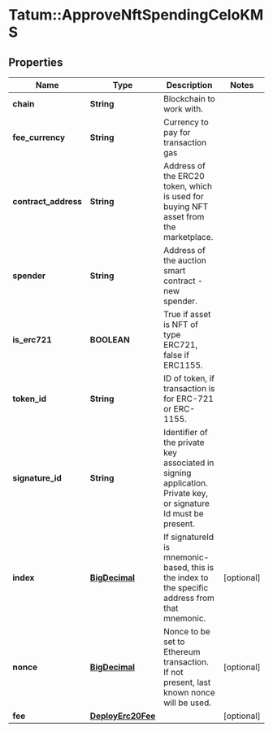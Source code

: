 # Tatum::ApproveNftSpendingCeloKMS

## Properties
Name | Type | Description | Notes
------------ | ------------- | ------------- | -------------
**chain** | **String** | Blockchain to work with. | 
**fee_currency** | **String** | Currency to pay for transaction gas | 
**contract_address** | **String** | Address of the ERC20 token, which is used for buying NFT asset from the marketplace. | 
**spender** | **String** | Address of the auction smart contract - new spender. | 
**is_erc721** | **BOOLEAN** | True if asset is NFT of type ERC721, false if ERC1155. | 
**token_id** | **String** | ID of token, if transaction is for ERC-721 or ERC-1155. | 
**signature_id** | **String** | Identifier of the private key associated in signing application. Private key, or signature Id must be present. | 
**index** | [**BigDecimal**](BigDecimal.md) | If signatureId is mnemonic-based, this is the index to the specific address from that mnemonic. | [optional] 
**nonce** | [**BigDecimal**](BigDecimal.md) | Nonce to be set to Ethereum transaction. If not present, last known nonce will be used. | [optional] 
**fee** | [**DeployErc20Fee**](DeployErc20Fee.md) |  | [optional] 

